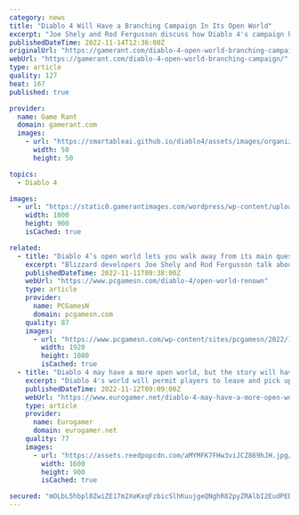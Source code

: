 ```yaml
---
category: news
title: "Diablo 4 Will Have a Branching Campaign In Its Open World"
excerpt: "Joe Shely and Rod Fergusson discuss how Diablo 4's campaign had to adapt to its open world, and how exploration in the game gets rewarded. Fergusson goes on to say that despite having a clear main ..."
publishedDateTime: 2022-11-14T12:36:00Z
originalUrl: "https://gamerant.com/diablo-4-open-world-branching-campaign/"
webUrl: "https://gamerant.com/diablo-4-open-world-branching-campaign/"
type: article
quality: 127
heat: 167
published: true

provider:
  name: Game Rant
  domain: gamerant.com
  images:
    - url: "https://smartableai.github.io/diablo4/assets/images/organizations/gamerant.com-50x50.jpg"
      width: 50
      height: 50

topics:
  - Diablo 4

images:
  - url: "https://static0.gamerantimages.com/wordpress/wp-content/uploads/2022/11/diablo-2.jpg"
    width: 1800
    height: 900
    isCached: true

related:
  - title: "Diablo 4’s open world lets you walk away from its main quest"
    excerpt: "Blizzard developers Joe Shely and Rod Fergusson talk about the Diablo 4 open world and Renown, explaining how the fantasy RPG game’s campaign structure works ..."
    publishedDateTime: 2022-11-11T09:38:00Z
    webUrl: "https://www.pcgamesn.com/diablo-4/open-world-renown"
    type: article
    provider:
      name: PCGamesN
      domain: pcgamesn.com
    quality: 87
    images:
      - url: "https://www.pcgamesn.com/wp-content/sites/pcgamesn/2022/11/diablo-4-open-world-main-quest-blizzard-rpg-interview-rogue.jpg"
        width: 1920
        height: 1080
        isCached: true
  - title: "Diablo 4 may have a more open world, but the story will have \"a beginning, middle, and end\""
    excerpt: "Diablo 4's world will permit players to leave and pick up the story at will, but although it will \"allow for non-linearity\", the story will have \"a beginning, middle, and end\". In an interview with ..."
    publishedDateTime: 2022-11-12T09:09:00Z
    webUrl: "https://www.eurogamer.net/diablo-4-may-have-a-more-open-world-but-the-story-will-have-a-beginning-middle-and-end"
    type: article
    provider:
      name: Eurogamer
      domain: eurogamer.net
    quality: 77
    images:
      - url: "https://assets.reedpopcdn.com/aMYMFK7FHw3viJCZ869hJH.jpg/BROK/thumbnail/1600x900/format/jpg/quality/80/aMYMFK7FHw3viJCZ869hJH.jpg"
        width: 1600
        height: 900
        isCached: true

secured: "mOLbL5hbpl0ZwiZE17m2XeKxqFzbicSlhKuujgeQNghR82pyZRAlbI2EudPEDEkUSwZkKWmKflIaPt5I6kJTH5KxfQo9zYW2c6XqMEHFXlHugMCYPi7bArwXQKSSVfQBRkpZ/vRDq64otDNa+u4A2gZ3uqNmrJceVtVxwGapcdE1UJlmRKWVxY4Hoe6QohN0LQ+dZj0ru6cyb5imZAqpThf+7wrV4NEe8NMoqK97ITWrZsIIMHveL5DOQL4tcqYAzfZuS5vu/v78PtXM/I1AkWOgxzu+FyWRnkN/AFBfso9cHJYvhCFYonf3VKM0TcOcD+wF4CIEiuwLjlUIZVK9KFMbLTaggqUSncEFYRqm3IU=;Z+tuCF1MZoFnvJ6a+5gfFA=="
---
```


